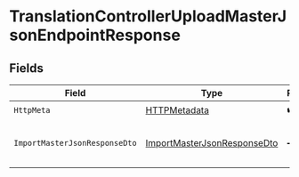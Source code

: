 # TranslationControllerUploadMasterJsonEndpointResponse


## Fields

| Field                                                                                 | Type                                                                                  | Required                                                                              | Description                                                                           |
| ------------------------------------------------------------------------------------- | ------------------------------------------------------------------------------------- | ------------------------------------------------------------------------------------- | ------------------------------------------------------------------------------------- |
| `HttpMeta`                                                                            | [HTTPMetadata](../../Models/Components/HTTPMetadata.md)                               | :heavy_check_mark:                                                                    | N/A                                                                                   |
| `ImportMasterJsonResponseDto`                                                         | [ImportMasterJsonResponseDto](../../Models/Components/ImportMasterJsonResponseDto.md) | :heavy_minus_sign:                                                                    | Master translations uploaded successfully                                             |